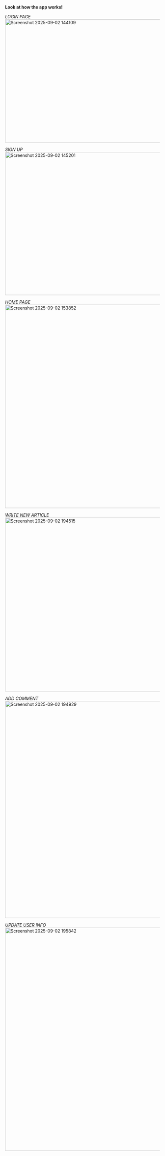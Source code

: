   **Look at how the app works!**

_LOGIN PAGE_
<img width="1139" height="400" alt="Screenshot 2025-09-02 144109" src="https://github.com/user-attachments/assets/63363dde-4414-4227-9175-758706403e4a" />

_SIGN UP_
<img width="1143" height="464" alt="Screenshot 2025-09-02 145201" src="https://github.com/user-attachments/assets/44e0edbe-e7ff-4cd5-9c47-920e8893457d" />

_HOME PAGE_
<img width="1179" height="660" alt="Screenshot 2025-09-02 153852" src="https://github.com/user-attachments/assets/a1434ee7-3849-4e9a-9b6a-cea9827b0fb7" />

_WRITE NEW ARTICLE_
<img width="1141" height="564" alt="Screenshot 2025-09-02 194515" src="https://github.com/user-attachments/assets/73b45bf2-952d-4e7a-b203-6465dd5ef418" />

_ADD COMMENT_
<img width="1143" height="704" alt="Screenshot 2025-09-02 194929" src="https://github.com/user-attachments/assets/152435e0-355a-45ed-85a7-d703bdfdc1c6" />

_UPDATE USER INFO_
<img width="1134" height="724" alt="Screenshot 2025-09-02 195842" src="https://github.com/user-attachments/assets/5ebad17b-f865-4e38-a09d-dda0309294e7" />
